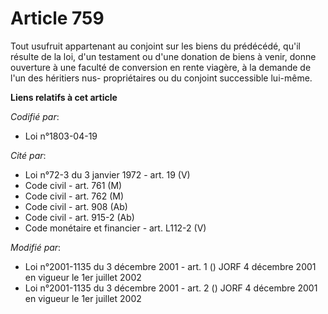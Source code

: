 # Article 759

Tout usufruit appartenant au conjoint sur les biens du prédécédé, qu'il résulte de la loi, d'un testament ou d'une donation
de biens à venir, donne ouverture à une faculté de conversion en rente viagère, à la demande de l'un des héritiers nus-
propriétaires ou du conjoint successible lui-même.

**Liens relatifs à cet article**

_Codifié par_:

  - Loi n°1803-04-19

_Cité par_:

  - Loi n°72-3 du 3 janvier 1972 - art. 19 (V)
  - Code civil - art. 761 (M)
  - Code civil - art. 762 (M)
  - Code civil - art. 908 (Ab)
  - Code civil - art. 915-2 (Ab)
  - Code monétaire et financier - art. L112-2 (V)

_Modifié par_:

  - Loi n°2001-1135 du 3 décembre 2001 - art. 1 () JORF 4 décembre 2001 en vigueur le 1er juillet 2002
  - Loi n°2001-1135 du 3 décembre 2001 - art. 2 () JORF 4 décembre 2001 en vigueur le 1er juillet 2002
